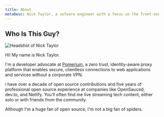 ```yaml
---
title: About
metaDesc: Nick Taylor, a sofware engineer with a focus on the front-end.
---
```


## Who Is This Guy?

<img class="headshot" src="/images/colour-headshot-500x500.jpg" alt="Headshot of Nick Taylor" />

Hi! My name is Nick Taylor.

I'm a developer advocate at [Pomerium](https://pomerium.com), a zero trust, identity-aware proxy platform that enables secure, clientless connections to web applications and services without a corporate VPN.

i have over a decade of open source contributions and five years of professional open source experience at companies like OpenSauced, dev.to, and Netlify. You’ll often find me live streaming tech content, either solo or with friends from the community.

Although I'm a huge fan of open source, I'm not a big fan of spiders.
